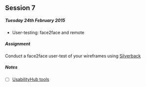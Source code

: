## Session 7

##### Tuesday 24th February 2015

* User-testing: face2face and remote	
	
##### Assignment

Conduct a face2face user-test of your wireframes using [Silverback](http://silverbackapp.com/)

##### Notes

- [ ] [UsabilityHub tools](https://usabilityhub.com/)